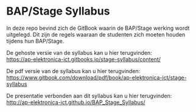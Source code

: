 # BAP/Stage Syllabus
In deze repo bevind zich de GitBook waarin de BAP/Stage werking wordt
uitgelegd. Dit zijn de regels waaraan de studenten zich moeten houden tijdens
hun BAP/Stage.

De gehoste versie van de syllabus kan u hier terugvinden:  
https://ap-elektronica-ict.gitbooks.io/stage-syllabus/content/

De pdf versie van de syllabus kan u hier terugvinden:  
https://www.gitbook.com/download/pdf/book/ap-elektronica-ict/stage-syllabus

De presentatie verbonden aan dit syllabus kan u hier terugvinden:  
http://ap-elektronica-ict.github.io/BAP_Stage_Syllabus/
